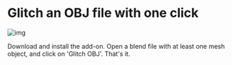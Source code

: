 # Glitch an OBJ file with one click

![img](https://github.com/hanswillem/Blender_Add-on_Glitch_OBJ/blob/master/example_img.png)

Download and install the add-on. Open a blend file with at least one mesh object, and click on 'Glitch OBJ'. That's it.
